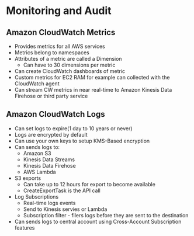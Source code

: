 # Monitoring and Audit

## Amazon CloudWatch Metrics
* Provides metrics for all AWS services
* Metrics belong to namespaces
* Attributes of a metric are called a Dimension
    * Can have to 30 dimensions per metric
* Can create CloudWatch dashboards of metric
* Custom metrics for EC2 RAM for example can collected with the CloudWatch agent
* Can stream CW metrics in near real-time to Amazon Kinesis Data Firehose or third party service

## Amazon CloudWatch Logs
* Can set logs  to expire(1 day to 10 years or never)
* Logs are encrypted by default
* Can use your own keys to setup KMS-Based encryption
* Can sends logs to:
  * Amazon S3
  * Kinesis Data Streams
  * Kinesis Data Firehose
  * AWS Lambda
* S3 exports
  * Can take up to 12 hours for export to become available
  * CreateExportTask is the API call
* Log Subscriptions
  *   Real-time logs events
  *   Send to Kinesis servies or Lambda
  *   Subscription filter - filers logs before they are sent to the destination
*   Can sends logs to central account using Cross-Account Subscription features




